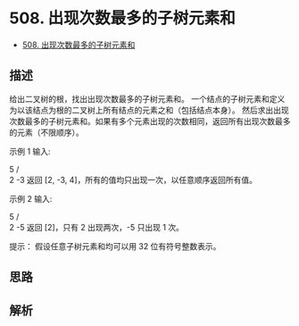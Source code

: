 # 508. 出现次数最多的子树元素和

- [508. 出现次数最多的子树元素和](https://leetcode-cn.com/problems/most-frequent-subtree-sum/)

## 描述

给出二叉树的根，找出出现次数最多的子树元素和。
一个结点的子树元素和定义为以该结点为根的二叉树上所有结点的元素之和（包括结点本身）。
然后求出出现次数最多的子树元素和。如果有多个元素出现的次数相同，返回所有出现次数最多的元素（不限顺序）。

 

示例 1
输入:

  5
 /  \
2   -3
返回 [2, -3, 4]，所有的值均只出现一次，以任意顺序返回所有值。

示例 2
输入:

  5
 /  \
2   -5
返回 [2]，只有 2 出现两次，-5 只出现 1 次。

 

提示： 假设任意子树元素和均可以用 32 位有符号整数表示。

## 思路


## 解析





